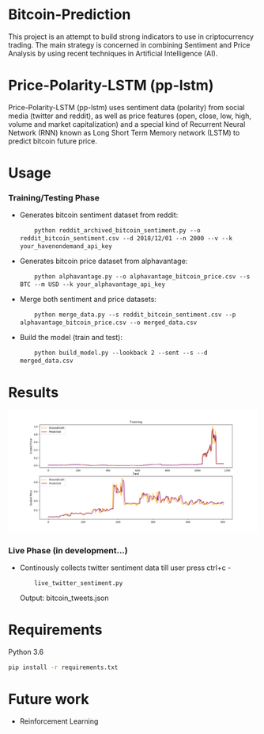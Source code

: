 # Bitcoin-Prediction 

This project is an attempt to build strong indicators to use in criptocurrency trading. The main strategy is concerned in combining Sentiment and Price Analysis by using recent techniques in Artificial Intelligence (AI).

# Price-Polarity-LSTM (pp-lstm)

Price-Polarity-LSTM (pp-lstm) uses sentiment data (polarity) from social media (twitter and reddit), as well as price features (open, close, low, high, volume and market capitalization) and a special kind of Recurrent Neural Network (RNN) known as Long Short Term Memory network (LSTM) to predict bitcoin future price.

# Usage
### Training/Testing Phase

* Generates bitcoin sentiment dataset from reddit: 
    ```
        python reddit_archived_bitcoin_sentiment.py --o reddit_bitcoin_sentiment.csv --d 2018/12/01 --n 2000 --v --k your_havenondemand_api_key
    ```
* Generates bitcoin price dataset from alphavantage: 
    ```
        python alphavantage.py --o alphavantage_bitcoin_price.csv --s BTC --m USD --k your_alphavantage_api_key
    ```
* Merge both sentiment and price datasets: 
    ```
        python merge_data.py --s reddit_bitcoin_sentiment.csv --p alphavantage_bitcoin_price.csv --o merged_data.csv
    ```
* Build the model (train and test):
    ```
        python build_model.py --lookback 2 --sent --s --d merged_data.csv
    ```

# Results

![Results](ex1.png)

### Live Phase (in development...)
* Continously collects twitter sentiment data till user press ctrl+c - 
    ```
        live_twitter_sentiment.py 
    ``` 
    Output: bitcoin_tweets.json 

# Requirements
Python 3.6

```bash
pip install -r requirements.txt
```

# Future work

* Reinforcement Learning